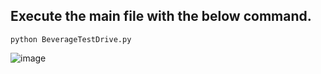 ## Execute the main file with the below command.
 ```python3
python BeverageTestDrive.py
 ```  
![image](https://github.com/rebuild-123/Python-Head-First-Design-Patterns/blob/main/pictures_for_README/templatemethod_barista.png)